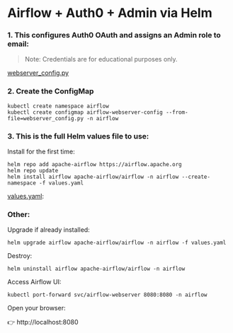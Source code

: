 # Airflow + Auth0 + Admin via Helm

### 1. This configures Auth0 OAuth and assigns an Admin role to email:
> Note: Credentials are for educational purposes only.
> 
[webserver_config.py](webserver_config.py)

### 2. Create the ConfigMap

```shell
kubectl create namespace airflow
kubectl create configmap airflow-webserver-config --from-file=webserver_config.py -n airflow
```

### 3. This is the full Helm values file to use:

Install for the first time:

```shell
helm repo add apache-airflow https://airflow.apache.org
helm repo update
helm install airflow apache-airflow/airflow -n airflow --create-namespace -f values.yaml
```

[values.yaml](values.yaml):

### Other:

Upgrade if already installed:

```shell
helm upgrade airflow apache-airflow/airflow -n airflow -f values.yaml
```
Destroy:

```shell
helm uninstall airflow apache-airflow/airflow -n airflow
```


Access Airflow UI:

```shell
kubectl port-forward svc/airflow-webserver 8080:8080 -n airflow
```

Open your browser:

👉 http://localhost:8080





